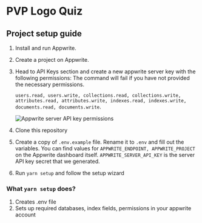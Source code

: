 # PVP Logo Quiz

## Project setup guide

1. Install and run Appwrite.
2. Create a project on Appwrite.
3. Head to API Keys section and create a new appwrite server key with the following permissions:
   The command will fail if you have not provided the necessary permissions.

   `users.read, users.write, collections.read, collections.write, attributes.read, attributes.write, indexes.read, indexes.write, documents.read, documents.write`.

   ![Appwrite server API key permissions](https://picsum.photos/200)

4. Clone this repository
5. Create a copy of `.env.example` file. Rename it to `.env` and fill out the variables. You can find values for `APPWRITE_ENDPOINT, APPWRITE_PROJECT` on the Appwrite dashboard itself. `APPWRITE_SERVER_API_KEY` is the server API key secret that we generated.

6. Run `yarn setup` and follow the setup wizard

### What `yarn setup` does?

1. Creates .env file
2. Sets up required databases, index fields, permissions in your appwrite account
